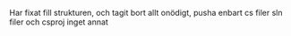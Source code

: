 Har fixat fill strukturen, och tagit bort allt onödigt, pusha enbart cs filer sln filer och csproj inget annat
